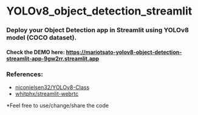 # YOLOv8_object_detection_streamlit

### Deploy your Object Detection app in Streamlit using YOLOv8 model (COCO dataset).
#### Check the DEMO here: https://mariotsato-yolov8-object-detection-streamlit-app-9gw2rr.streamlit.app


### References:
- <a href="https://github.com/niconielsen32/YOLOv8-Class">niconielsen32/YOLOv8-Class</a>
- <a href="https://github.com/whitphx/streamlit-webrtc">whitphx/streamlit-webrtc</a>


*Feel free to use/change/share the code
